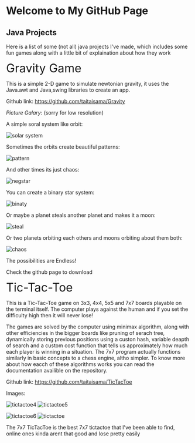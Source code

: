# Welcome to My GitHub Page

## Java Projects
  Here is a list of some (not all) java projects I've made, which includes some fun games along with a little bit of explaination about how they work
  
  <font size="6"> Gravity Game </font>
  
  This is a simple 2-D game to simulate newtonian gravity, it uses the Java.awt and Java,swing libraries to create an app.
  
  Github link: https://github.com/taitaisama/Gravity
  
  *Picture Galary:* (sorry for low resolution)
  
  A simple soral system like orbit: 
  
  ![solar system](https://github.com/taitaisama/Gravity/blob/main/images/solarsystem.png?raw=true)
  
  Sometimes the orbits create beautiful patterns:
  
  ![pattern](https://github.com/taitaisama/Gravity/blob/main/images/pattern.png?raw=true)
  
  And other times its just chaos:
  
  ![negstar](https://github.com/taitaisama/Gravity/blob/main/images/negstar.png?raw=true)
  
  You can create a binary star system:
 
  ![binaty](https://github.com/taitaisama/Gravity/blob/main/images/binary.png?raw=true)

  Or maybe a planet steals another planet and makes it a moon:
 
  ![steal](https://github.com/taitaisama/Gravity/blob/main/images/steal.png?raw=true)
  
  Or two planets orbiting each others and moons orbiting about them both:
  
  ![chaos](https://github.com/taitaisama/Gravity/blob/main/images/chaos.png?raw=true)
  
  The possibilities are Endless!
  
  Check the github page to download
  
  <font size="6"> Tic-Tac-Toe </font>
  
  This is a Tic-Tac-Toe game on 3x3, 4x4, 5x5 and 7x7 boards playable on the terminal itself.
  The computer plays against the human and if you set the difficulty high then it will never lose!
  
  The games are solved by the computer using minimax algorithm, along with other efficiencies in the bigger boards like pruning of serach tree, dynamically storing previous positions using a custon hash, variable deapth of search and a custom cost function that tells us approximately how much each player is winning in a situation. The 7x7 program actually functions similarly in basic concepts to a chess engine, altho simpler. To know more about how eacch of these algorithms works you can read the documentation availible on the repository.
  
  Github link: https://github.com/taitaisama/TicTacToe
  
  Images:
  
   ![tictactoe4](https://github.com/taitaisama/TicTacToe/blob/main/images/TicTac4.png?raw=true) ![tictactoe5](https://github.com/taitaisama/TicTacToe/blob/main/images/TicTac5.png?raw=true) 
   
   ![tictactoe6](https://github.com/taitaisama/TicTacToe/blob/main/images/TicTac6.png?raw=true) ![tictactoe](https://github.com/taitaisama/TicTacToe/blob/main/images/TicTac.png?raw=true) 
  
  The 7x7 TicTacToe is the best 7x7 tictactoe that I've been able to find, online ones kinda arent that good and lose pretty easily
  

